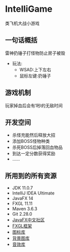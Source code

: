 # IntelliGame

类飞机大战小游戏

## 一句话概括

雷神扔锤子打怪物防止房子被毁

* 玩法:  
  * WSAD:上下左右  
  * 鼠标左键:扔锤子

## 游戏机制

玩家掉血后会有1秒的无敌时间

## 开发空间

* 杀怪充能然后释放大招
* 添加BOSS怪物种类
* 杀死BOSS后掉落回血物品
* 到达一定分数获得奖励
* ......

## 所用到的所有资源

* JDK 11.0.7
* IntelliJ IDEA Ultimate
* JavaFX 14
* FXGL 11.11
* Maven 3.6.3
* Git 2.28.0
* [JavaFX中文社区](https://openjfx.cn/)
* [FXGL框架](https://github.com/AlmasB/FXGL)
* [图标库](https://www.stockio.com/free-icons/)
* [背景图库](https://products.ls.graphics/mesh-gradients/)
* [音效库](http://www.aigei.com/)
